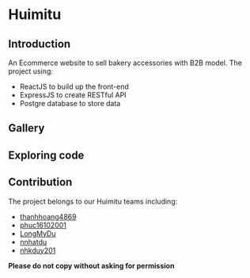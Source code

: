 # Huimitu

## Introduction
An Ecommerce website to sell bakery accessories with B2B model. The project using:
- ReactJS to build up the front-end
- ExpressJS to create RESTful API
- Postgre database to store data
   
## Gallery

## Exploring code

## Contribution
The project belongs to our Huimitu teams including:
- [thanhhoang4869](https://github.com/thanhhoang4869)
- [phuc16102001](https://github.com/phuc16102001)
- [LongMyDu](https://github.com/longmydu)
- [nnhatdu](https://github.com/nnhatdu)
- [nhkduy201](https://github.com/nhkduy201)
  
**Please do not copy without asking for permission**